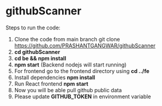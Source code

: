 # githubScanner

Steps to run the code:
1. Clone the code from main branch git clone https://github.com/PRASHANTGANGWAR/githubScanner
2. **cd githubScanner**
3. **cd be && npm install**
4. **npm start** (Backend nodejs will start running)
5. For frontend go to the frontend directory using **cd ../fe**
6. Install dependencies **npm install**
7. Run React frontend **npm start**
8. Now you will be able pull github public data
9. Please update **GITHUB_TOKEN** in environment variable
